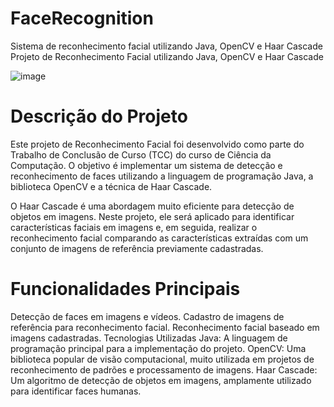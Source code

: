 # FaceRecognition
Sistema de reconhecimento facial utilizando  Java, OpenCV e Haar Cascade
Projeto de Reconhecimento Facial utilizando Java, OpenCV e Haar Cascade

![image](https://github.com/GabrielBaratella/FaceRecognition/assets/102427348/5d20681f-5442-4c74-9a5d-c2b2f1169fab)


# Descrição do Projeto

Este projeto de Reconhecimento Facial foi desenvolvido como parte do Trabalho de Conclusão de Curso (TCC) do curso de Ciência da Computação. O objetivo é implementar um sistema de detecção e reconhecimento de faces utilizando a linguagem de programação Java, a biblioteca OpenCV e a técnica de Haar Cascade.

O Haar Cascade é uma abordagem muito eficiente para detecção de objetos em imagens. Neste projeto, ele será aplicado para identificar características faciais em imagens e, em seguida, realizar o reconhecimento facial comparando as características extraídas com um conjunto de imagens de referência previamente cadastradas.

# Funcionalidades Principais
Detecção de faces em imagens e vídeos.
Cadastro de imagens de referência para reconhecimento facial.
Reconhecimento facial baseado em imagens cadastradas.
Tecnologias Utilizadas
Java: A linguagem de programação principal para a implementação do projeto.
OpenCV: Uma biblioteca popular de visão computacional, muito utilizada em projetos de reconhecimento de padrões e processamento de imagens.
Haar Cascade: Um algoritmo de detecção de objetos em imagens, amplamente utilizado para identificar faces humanas.
